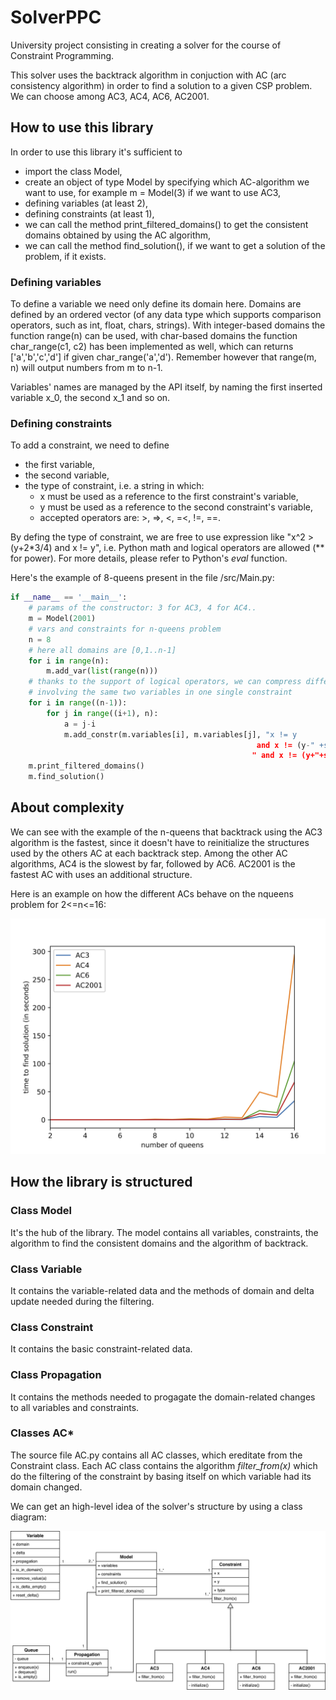 # SolverPPC
University project consisting in creating a solver for the course of Constraint Programming.

This solver uses the backtrack algorithm in conjuction with AC (arc consistency algorithm) 
in order to find a solution to a given CSP problem. We can choose among AC3, AC4, AC6, AC2001.

## How to use this library
In order to use this library it's sufficient to
* import the class Model,
* create an object of type Model by specifying which AC-algorithm we want to use, for example m = Model(3) if we want to use AC3,
* defining variables (at least 2),
* defining constraints (at least 1),
* we can call the method print_filtered_domains() to get the consistent domains obtained by using the AC algorithm,
* we can call the method find_solution(), if we want to get a solution of the problem, if it exists.

### Defining variables
To define a variable we need only define its domain here.
Domains are defined by an ordered vector (of any data type which supports comparison operators, such as int, float, chars, strings).
With integer-based domains the function range(n) can be used, with char-based domains the function char_range(c1, c2) has been implemented as well, which can returns ['a','b','c','d'] if given char_range('a','d'). Remember however that range(m, n) will output numbers from m to n-1.

Variables' names are managed by the API itself, by naming the first inserted variable x_0, the second x_1 and so on.

### Defining constraints
 To add a constraint, we need to define
 * the first variable, 
 * the second variable,
 * the type of constraint, i.e. a string in which:
    - x must be used as a reference to the first constraint's variable,
    - y must be used as a reference to the second constraint's variable,
    - accepted operators are: >, =>, <, =<, !=, ==.

By defing the type of constraint, we are free to use expression like "x^2 > (y+2*3/4) and x != y", i.e. Python math and logical operators are allowed (\*\* for power). For more details, please refer to Python's *eval* function.

Here's the example of 8-queens present in the file /src/Main.py:
```python
if __name__ == '__main__':
    # params of the constructor: 3 for AC3, 4 for AC4..
    m = Model(2001)
    # vars and constraints for n-queens problem
    n = 8
    # here all domains are [0,1..n-1]
    for i in range(n):
        m.add_var(list(range(n)))
    # thanks to the support of logical operators, we can compress different constraints
    # involving the same two variables in one single constraint
    for i in range((n-1)):
        for j in range((i+1), n):
            a = j-i
            m.add_constr(m.variables[i], m.variables[j], "x != y 
                                                       and x != (y-" +str(a) + ')' + 
                                                      " and x != (y+"+str(a) + ')')
    m.print_filtered_domains()
    m.find_solution()
```
## About complexity 
We can see with the example of the n-queens that backtrack using the AC3 algorithm is the fastest, since it doesn't have to reinitialize the structures used by the others AC at each backtrack step. Among the other AC algorithms, AC4 is the slowest by far, followed by AC6. AC2001 is the fastest AC with uses an additional structure.

Here is an example on how the different ACs behave on the nqueens problem for 2<=n<=16:

![Image of Performance](https://github.com/AleVq/SolverPPC/blob/master/results.png)

## How the library is structured
### Class Model
It's the hub of the library. The model contains all variables, constraints, the algorithm to find the consistent domains and the algorithm of backtrack.
### Class Variable
It contains the variable-related data and the methods of domain and delta update needed during the filtering.
### Class Constraint
It contains the basic constraint-related data. 
### Class Propagation 
It contains the methods needed to progagate the domain-related changes to all variables and constraints.
### Classes AC\*
The source file AC.py contains all AC classes, which ereditate from the Constraint class. Each AC class contains the algorithm *filter_from(x)* which do the filtering of the constraint by basing itself on which variable had its domain changed.

We can get an high-level idea of the solver's structure by using a class diagram:

![Image of Classes](https://github.com/AleVq/SolverPPC/blob/master/class_diagram.png)
